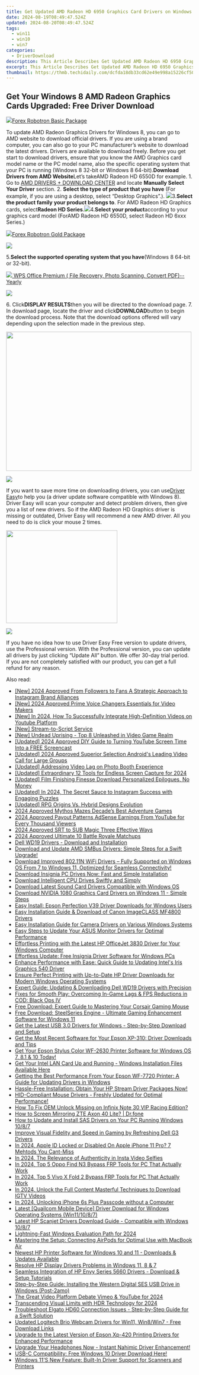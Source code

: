 ```yaml
---
title: Get Updated AMD Radeon HD 6950 Graphics Card Drivers on Windows 10/11 - Free Downloads!
date: 2024-08-19T08:49:47.524Z
updated: 2024-08-20T08:49:47.524Z
tags:
  - win11
  - win10
  - win7
categories:
  - DriverDownload
description: This Article Describes Get Updated AMD Radeon HD 6950 Graphics Card Drivers on Windows 10/11 - Free Downloads!
excerpt: This Article Describes Get Updated AMD Radeon HD 6950 Graphics Card Drivers on Windows 10/11 - Free Downloads!
thumbnail: https://thmb.techidaily.com/dcfda18db33cd62e49e998a15226cf50935f6371594750217f925e9fab66f62b.jpg
---
```


## Get Your Windows 8 AMD Radeon Graphics Cards Upgraded: Free Driver Download

<!-- affiliate ads begin -->
<a href="https://secure.2checkout.com/order/checkout.php?PRODS=4726960&QTY=1&AFFILIATE=108875&CART=1"><img src="https://secure.avangate.com/images/merchant/5f4f7141b65a730b4efb0e0d51f63e94/products/forexrobotronbox.gif" border="0">Forex Robotron Basic Package</a>
<!-- affiliate ads end -->
To update AMD Radeon Graphics Drivers for Windows 8, you can go to AMD website to download official drivers. If you are using a brand computer, you can also go to your PC manufacturer’s website to download the latest drivers. Drivers are available to download freely. Before you get start to download drivers, ensure that you know the AMD Graphics card model name or the PC model name, also the specific operating system that your PC is running (Windows 8 32-bit or Windows 8 64-bit).**Download Drivers from AMD Website**Let’s takeAMD Radeon HD 6550D for example. 1\. Go to [AMD DRIVERS + DOWNLOAD CENTER](http://support.amd.com/en-us/download)  and locate **Manually Select Your Driver** section. 2. **Select the type of product that you have**  (For example, if you are using a desktop, select “Desktop Graphics”.). ![](https://images.drivereasy.com/wp-content/uploads/2016/06/img_57564a26097b4.png)3.**Select the product family** **your product belongs to**. For AMD Radeon HD Graphics cards, select**Radeon HD Series**.![](https://images.drivereasy.com/wp-content/uploads/2016/06/img_57564a8ab699b.png)4.**Select your product**according to your graphics card model (ForAMD Radeon HD 6550D, select Radeon HD 6xxx Series.)

<!-- affiliate ads begin -->
<a href="https://secure.2checkout.com/order/checkout.php?PRODS=4727541&QTY=1&AFFILIATE=108875&CART=1"><img src="https://secure.avangate.com/images/merchant/5f4f7141b65a730b4efb0e0d51f63e94/products/copy_copy_forexrobotronbox.gif" border="0">Forex Robotron Gold Package</a>
<!-- affiliate ads end -->
![](https://images.drivereasy.com/wp-content/uploads/2016/06/img_57564c44c34e3.png)

5.**Select the supported operating system that you have**(Windows 8 64-bit or 32-bit).

<!-- affiliate ads begin -->
<a href="https://secure.2checkout.com/order/checkout.php?PRODS=38729081&QTY=1&AFFILIATE=108875&CART=1"><img src="https://website-prod.cache.wpscdn.com/img/wps-writer-free-word-processor-1x.3d9c80d.png" border="0">
WPS Office Premium ( File Recovery, Photo Scanning, Convert PDF)--Yearly</a>
<!-- affiliate ads end -->
![](https://images.drivereasy.com/wp-content/uploads/2016/06/img_576b4458ca89e.png)

6\. Click**DISPLAY RESULTS**then you will be directed to the download page. 7\. In download page, locate the driver and click**DOWNLOAD**button to begin the download process. Note that the download options offered will vary depending upon the selection made in the previous step.

<!-- affiliate ads begin -->
<a href="https://electronicx.pxf.io/c/5597632/1872456/14483" target="_top" id="1872456"><img src="//a.impactradius-go.com/display-ad/14483-1872456" border="0" alt="" width="500" height="375"/></a><img height="0" width="0" src="https://imp.pxf.io/i/5597632/1872456/14483" style="position:absolute;visibility:hidden;" border="0" />
<!-- affiliate ads end -->
![](https://images.drivereasy.com/wp-content/uploads/2016/06/img_576b4490a1574.png)

If you want to save more time on downloading drivers, you can use[Driver Easy](https://tools.techidaily.com/drivereasy/download/)to help you (a driver update software compatible with Windows 8). Driver Easy will scan your computer and detect problem drivers, then give you a list of new drivers. So if the AMD Radeon HD Graphics driver is missing or outdated, Driver Easy will recommend a new AMD driver. All you need to do is click your mouse 2 times.

<!-- affiliate ads begin -->
<a href="https://caperobbin.sjv.io/c/5597632/2006118/18460" target="_top" id="2006118"><img src="//a.impactradius-go.com/display-ad/18460-2006118" border="0" alt="" width="300" height="250"/></a><img height="0" width="0" src="https://imp.pxf.io/i/5597632/2006118/18460" style="position:absolute;visibility:hidden;" border="0" />
<!-- affiliate ads end -->
![](https://images.drivereasy.com/wp-content/uploads/2017/04/img_58f09c5206a96.jpg)

 If you have no idea how to use Driver Easy Free version to update drivers, use the Professional version. With the Professional version, you can update all drivers by just clicking “Update All” button. We offer 30-day trial period. If you are not completely satisfied with our product, you can get a full refund for any reason.

<ins class="adsbygoogle"
     style="display:block"
     data-ad-format="autorelaxed"
     data-ad-client="ca-pub-7571918770474297"
     data-ad-slot="1223367746"></ins>



<ins class="adsbygoogle"
     style="display:block"
     data-ad-client="ca-pub-7571918770474297"
     data-ad-slot="8358498916"
     data-ad-format="auto"
     data-full-width-responsive="true"></ins>

<span class="atpl-alsoreadstyle">Also read:</span>
<div><ul>
<li><a href="https://instagram-videos.techidaily.com/new-2024-approved-from-followers-to-fans-a-strategic-approach-to-instagram-brand-alliances/"><u>[New] 2024 Approved  From Followers to Fans  A Strategic Approach to Instagram Brand Alliances</u></a></li>
<li><a href="https://youtube-zero.techidaily.com/024-approved-prime-voice-changers-essentials-for-video-makers/"><u>[New] 2024 Approved  Prime Voice Changers  Essentials for Video Makers</u></a></li>
<li><a href="https://eaxpv-info.techidaily.com/new-in-2024-how-to-successfully-integrate-high-definition-videos-on-youtube-platform/"><u>[New] In 2024, How To Successfully Integrate High-Definition Videos on Youtube Platform</u></a></li>
<li><a href="https://youtube-webster.techidaily.com/tream-to-script-service/"><u>[New] Stream-to-Script Service</u></a></li>
<li><a href="https://screen-capture.techidaily.com/new-undead-uprising-top-8-unleashed-in-video-game-realm/"><u>[New] Undead Uprising - Top 8 Unleashed in Video Game Realm</u></a></li>
<li><a href="https://facebook-record-videos.techidaily.com/updated-2024-approved-diy-guide-to-turning-youtube-screen-time-into-a-free-screencast/"><u>[Updated] 2024 Approved  DIY Guide to Turning YouTube Screen Time Into a FREE Screencast</u></a></li>
<li><a href="https://video-screen-grab.techidaily.com/updated-2024-approved-superior-selection-androids-leading-video-call-for-large-groups/"><u>[Updated] 2024 Approved  Superior Selection  Android's Leading Video Call for Large Groups</u></a></li>
<li><a href="https://extra-hints.techidaily.com/updated-addressing-video-lag-on-photo-booth-experience/"><u>[Updated] Addressing Video Lag on Photo Booth Experience</u></a></li>
<li><a href="https://screen-recording.techidaily.com/updated-extraordinary-12-tools-for-endless-screen-capture-for-2024/"><u>[Updated] Extraordinary 12 Tools for Endless Screen Capture for 2024</u></a></li>
<li><a href="https://some-techniques.techidaily.com/updated-film-finishing-finesse-download-personalized-epilogues-no-money/"><u>[Updated] Film Finishing Finesse  Download Personalized Epilogues, No Money</u></a></li>
<li><a href="https://instagram-video-recordings.techidaily.com/updated-in-2024-the-secret-sauce-to-instagram-success-with-engaging-puzzles/"><u>[Updated] In 2024, The Secret Sauce to Instagram Success with Engaging Puzzles</u></a></li>
<li><a href="https://desktop-recording.techidaily.com/updated-rpg-origins-vs-hybrid-designs-evolution/"><u>[Updated] RPG Origins Vs. Hybrid Designs  Evolution</u></a></li>
<li><a href="https://screen-mirroring-recording.techidaily.com/2024-approved-mythos-mazes-decades-best-adventure-games/"><u>2024 Approved  Mythos Mazes  Decade’s Best Adventure Games</u></a></li>
<li><a href="https://youtube-stream.techidaily.com/2024-approved-payout-patterns-adsense-earnings-from-youtube-for-every-thousand-viewers/"><u>2024 Approved  Payout Patterns  AdSense Earnings From YouTube for Every Thousand Viewers</u></a></li>
<li><a href="https://article-helps.techidaily.com/2024-approved-srt-to-sub-magic-three-effective-ways/"><u>2024 Approved  SRT to SUB Magic  Three Effective Ways</u></a></li>
<li><a href="https://digital-screen-recording.techidaily.com/2024-approved-ultimate-10-battle-royale-matchups/"><u>2024 Approved  Ultimate 10 Battle Royale Matchups</u></a></li>
<li><a href="https://win-dash.techidaily.com/1722974110265-dell-wd19-drivers-download-and-installation/"><u>Dell WD19 Drivers - Download and Installation</u></a></li>
<li><a href="https://win-dash.techidaily.com/1722961545297-download-and-update-amd-smbus-drivers-simple-steps-for-a-swift-upgrade/"><u>Download and Update AMD SMBus Drivers: Simple Steps for a Swift Upgrade!</u></a></li>
<li><a href="https://win-dash.techidaily.com/download-improved-80211n-wifi-drivers-fully-supported-on-windows-os-from-7-to-windows-11-optimized-for-seamless-connectivity/"><u>Download Improved 802.11N WiFi Drivers – Fully Supported on Windows OS From 7 to Windows 11, Optimized for Seamless Connectivity!</u></a></li>
<li><a href="https://win-dash.techidaily.com/download-insignia-pc-drives-now-fast-and-simple-installation/"><u>Download Insignia PC Drives Now: Fast and Simple Installation</u></a></li>
<li><a href="https://win-dash.techidaily.com/download-intelligent-cpu-drives-swiftly-and-simply/"><u>Download Intelligent CPU Drives Swiftly and Simply</u></a></li>
<li><a href="https://win-dash.techidaily.com/download-latest-sound-card-drivers-compatible-with-windows-os/"><u>Download Latest Sound Card Drivers Compatible with Windows OS</u></a></li>
<li><a href="https://win-dash.techidaily.com/download-nvidia-1080-graphics-card-drivers-on-windows-11-simple-steps/"><u>Download NVIDIA 1080 Graphics Card Drivers on Windows 11 - Simple Steps</u></a></li>
<li><a href="https://win-dash.techidaily.com/easy-install-epson-perfection-v39-driver-downloads-for-windows-users/"><u>Easy Install: Epson Perfection V39 Driver Downloads for Windows Users</u></a></li>
<li><a href="https://win-dash.techidaily.com/easy-installation-guide-and-download-of-canon-imageclass-mf4800-drivers/"><u>Easy Installation Guide & Download of Canon ImageCLASS MF4800 Drivers</u></a></li>
<li><a href="https://win-dash.techidaily.com/easy-installation-guide-for-camera-drivers-on-various-windows-systems/"><u>Easy Installation Guide for Camera Drivers on Various Windows Systems</u></a></li>
<li><a href="https://win-dash.techidaily.com/easy-steps-to-update-your-asus-monitor-drivers-for-optimal-performance/"><u>Easy Steps to Update Your ASUS Monitor Drivers for Optimal Performance</u></a></li>
<li><a href="https://win-dash.techidaily.com/effortless-printing-with-the-latest-hp-officejet-3830-driver-for-your-windows-computer/"><u>Effortless Printing with the Latest HP OfficeJet 3830 Driver for Your Windows Computer</u></a></li>
<li><a href="https://win-dash.techidaily.com/effortless-update-free-insignia-driver-software-for-windows-pcs/"><u>Effortless Update: Free Insignia Driver Software for Windows PCs</u></a></li>
<li><a href="https://win-dash.techidaily.com/enhance-performance-with-ease-quick-guide-to-updating-intels-iris-graphics-540-driver/"><u>Enhance Performance with Ease: Quick Guide to Updating Intel's Iris Graphics 540 Driver</u></a></li>
<li><a href="https://win-dash.techidaily.com/ensure-perfect-printing-with-up-to-date-hp-driver-downloads-for-modern-windows-operating-systems/"><u>Ensure Perfect Printing with Up-to-Date HP Driver Downloads for Modern Windows Operating Systems</u></a></li>
<li><a href="https://win-dash.techidaily.com/expert-guide-updating-and-downloading-dell-wd19-drivers-with-precision/"><u>Expert Guide: Updating & Downloading Dell WD19 Drivers with Precision</u></a></li>
<li><a href="https://win-answers.techidaily.com/fixes-for-smooth-play-overcoming-in-game-lags-and-fps-reductions-in-cod-black-ops-iv/"><u>Fixes for Smooth Play: Overcoming In-Game Lags & FPS Reductions in COD: Black Ops IV</u></a></li>
<li><a href="https://win-dash.techidaily.com/free-download-expert-guide-to-mastering-your-corsair-gaming-mouse/"><u>Free Download: Expert Guide to Mastering Your Corsair Gaming Mouse</u></a></li>
<li><a href="https://win-dash.techidaily.com/free-download-steelseries-engine-ultimate-gaming-enhancement-software-for-windows-11/"><u>Free Download: SteelSeries Engine - Ultimate Gaming Enhancement Software for Windows 11</u></a></li>
<li><a href="https://win-dash.techidaily.com/get-the-latest-usb-30-drivers-for-windows-step-by-step-download-and-setup/"><u>Get the Latest USB 3.0 Drivers for Windows - Step-by-Step Download and Setup</u></a></li>
<li><a href="https://win-dash.techidaily.com/get-the-most-recent-software-for-your-epson-xp-310-driver-downloads-and-tips/"><u>Get the Most Recent Software for Your Epson XP-310: Driver Downloads and Tips</u></a></li>
<li><a href="https://win-dash.techidaily.com/get-your-epson-stylus-color-wf-2630-printer-software-for-windows-os-7-81-and-10-today/"><u>Get Your Epson Stylus Color WF-2630 Printer Software for Windows OS 7, 8.1 & 10 Today!</u></a></li>
<li><a href="https://win-dash.techidaily.com/get-your-intel-lan-card-up-and-running-windows-installation-files-available-here/"><u>Get Your Intel LAN Card Up and Running - Windows Installation Files Available Here</u></a></li>
<li><a href="https://win-dash.techidaily.com/getting-the-best-performance-from-your-epson-wf-7720-printer-a-guide-for-updating-drivers-in-windows/"><u>Getting the Best Performance From Your Epson WF-7720 Printer: A Guide for Updating Drivers in Windows</u></a></li>
<li><a href="https://win-dash.techidaily.com/1722978997864-hassle-free-installation-obtain-your-hp-stream-driver-packages-now/"><u>Hassle-Free Installation: Obtain Your HP Stream Driver Packages Now!</u></a></li>
<li><a href="https://win-dash.techidaily.com/hid-compliant-mouse-drivers-freshly-updated-for-optimal-performance/"><u>HID-Compliant Mouse Drivers - Freshly Updated for Optimal Performance!</u></a></li>
<li><a href="https://unlock-android.techidaily.com/how-to-fix-oem-unlock-missing-on-infinix-note-30-vip-racing-edition-by-drfone-android/"><u>How To Fix OEM Unlock Missing on Infinix Note 30 VIP Racing Edition?</u></a></li>
<li><a href="https://screen-mirror.techidaily.com/how-to-screen-mirroring-zte-axon-40-lite-drfone-by-drfone-android/"><u>How to Screen Mirroring ZTE Axon 40 Lite? | Dr.fone</u></a></li>
<li><a href="https://win-dash.techidaily.com/how-to-update-and-install-sas-drivers-on-your-pc-running-windows-1087/"><u>How to Update and Install SAS Drivers on Your PC Running Windows 10/8/7</u></a></li>
<li><a href="https://win-dash.techidaily.com/improve-visual-fidelity-and-speed-in-gaming-by-refreshing-dell-g3-drivers/"><u>Improve Visual Fidelity and Speed in Gaming by Refreshing Dell G3 Drivers</u></a></li>
<li><a href="https://apple-account.techidaily.com/in-2024-apple-id-locked-or-disabled-on-apple-iphone-11-pro-7-mehtods-you-cant-miss-by-drfone-ios/"><u>In 2024, Apple ID Locked or Disabled On Apple iPhone 11 Pro? 7 Mehtods You Cant-Miss</u></a></li>
<li><a href="https://instagram-clips.techidaily.com/in-2024-the-relevance-of-authenticity-in-insta-video-selfies/"><u>In 2024, The Relevance of Authenticity in Insta Video Selfies</u></a></li>
<li><a href="https://android-frp.techidaily.com/in-2024-top-5-oppo-find-n3-bypass-frp-tools-for-pc-that-actually-work-by-drfone-android/"><u>In 2024, Top 5 Oppo Find N3 Bypass FRP Tools for PC That Actually Work</u></a></li>
<li><a href="https://bypass-frp.techidaily.com/in-2024-top-5-vivo-x-fold-2-bypass-frp-tools-for-pc-that-actually-work-by-drfone-android/"><u>In 2024, Top 5 Vivo X Fold 2 Bypass FRP Tools for PC That Actually Work</u></a></li>
<li><a href="https://instagram-video-recordings.techidaily.com/in-2024-unlock-the-full-content-masterful-techniques-to-download-igtv-videos/"><u>In 2024, Unlock the Full Content  Masterful Techniques to Download IGTV Videos</u></a></li>
<li><a href="https://ios-unlock.techidaily.com/in-2024-unlocking-iphone-6s-plus-passcode-without-a-computer-by-drfone-ios/"><u>In 2024, Unlocking iPhone 6s Plus Passcode without a Computer</u></a></li>
<li><a href="https://win-dash.techidaily.com/latest-quailcom-mobile-device-driver-download-for-windows-operating-systems-win111087/"><u>Latest [Quailcom Mobile Device] Driver Download for Windows Operating Systems (Win11/10/8/7)</u></a></li>
<li><a href="https://win-dash.techidaily.com/latest-hp-scanjet-drivers-download-guide-compatible-with-windows-1087/"><u>Latest HP Scanjet Drivers Download Guide - Compatible with Windows 10/8/7</u></a></li>
<li><a href="https://extra-approaches.techidaily.com/lightning-fast-windows-evaluation-path-for-2024/"><u>Lightning-Fast Windows Evaluation Path for 2024</u></a></li>
<li><a href="https://tech-recovery.techidaily.com/mastering-the-setup-connecting-airpods-for-optimal-use-with-macbook-air/"><u>Mastering the Setup: Connecting AirPods for Optimal Use with MacBook Air</u></a></li>
<li><a href="https://win-dash.techidaily.com/newest-hp-printer-software-for-windows-10-and-11-downloads-and-updates-available/"><u>Newest HP Printer Software for Windows 10 and 11 - Downloads & Updates Available</u></a></li>
<li><a href="https://win-dash.techidaily.com/resolve-hp-display-drivers-problems-in-windows-11-8-and-7/"><u>Resolve HP Display Drivers Problems in Windows 11, 8 & 7</u></a></li>
<li><a href="https://win-dash.techidaily.com/seamless-integration-of-hp-envy-series-5660-drivers-download-and-setup-tutorials/"><u>Seamless Integration of HP Envy Series 5660 Drivers - Download & Setup Tutorials</u></a></li>
<li><a href="https://win-dash.techidaily.com/step-by-step-guide-installing-the-western-digital-ses-usb-drive-in-windows-post-2amo/"><u>Step-by-Step Guide: Installing the Western Digital SES USB Drive in Windows (Post-2amo)</u></a></li>
<li><a href="https://youtube-sure.techidaily.com/reat-video-platform-debate-vimeo-and-youtube-for-2024/"><u>The Great Video Platform Debate  Vimeo & YouTube for 2024</u></a></li>
<li><a href="https://fox-direct.techidaily.com/transcending-visual-limits-with-hdr-technology-for-2024/"><u>Transcending Visual Limits with HDR Technology for 2024</u></a></li>
<li><a href="https://win-dash.techidaily.com/troubleshoot-elgato-hd60-connection-issues-step-by-step-guide-for-a-swift-solution/"><u>Troubleshoot Elgato HD60 Connection Issues - Step-by-Step Guide for a Swift Solution</u></a></li>
<li><a href="https://win-dash.techidaily.com/updated-logitech-brio-webcam-drivers-for-win11-win8win7-free-download-links/"><u>Updated Logitech Brio Webcam Drivers for Win11, Win8/Win7 - Free Download Links</u></a></li>
<li><a href="https://win-dash.techidaily.com/upgrade-to-the-latest-version-of-epson-xp-420-printing-drivers-for-enhanced-performance/"><u>Upgrade to the Latest Version of Epson Xp-420 Printing Drivers for Enhanced Performance</u></a></li>
<li><a href="https://win-dash.techidaily.com/upgrade-your-headphones-now-instant-nahimic-driver-enhancement/"><u>Upgrade Your Headphones Now - Instant Nahimic Driver Enhancement!</u></a></li>
<li><a href="https://win-dash.techidaily.com/usb-c-compatibility-free-windows-10-driver-download-here/"><u>USB-C Compatibility: Free Windows 10 Driver Download Here!</u></a></li>
<li><a href="https://win-dash.techidaily.com/windows-11s-new-feature-built-in-driver-support-for-scanners-and-printers/"><u>Windows 11'S New Feature: Built-In Driver Support for Scanners and Printers</u></a></li>
</ul></div>
